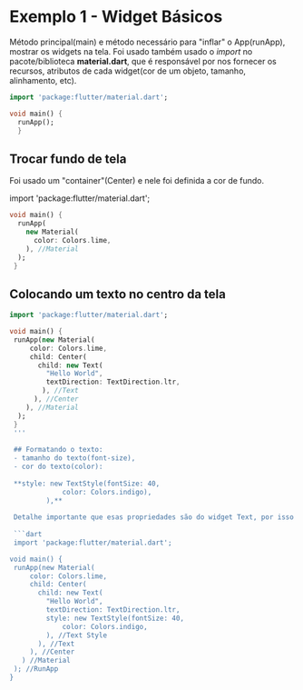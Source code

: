 # Exemplo 1 - Widget Básicos

Método principal(main) e método necessário para "inflar" o App(runApp), mostrar os widgets na tela.
Foi usado também usado o *import* no pacote/biblioteca **material.dart**, que é responsável por nos fornecer os recursos, atributos de cada
widget(cor de um objeto, tamanho, alinhamento, etc).

```dart
import 'package:flutter/material.dart';

void main() {
  runApp();
  }
  ```
  
  ## Trocar fundo de tela
  
  Foi usado um "container"(Center) e nele foi definida a cor de fundo.
  
  
  import 'package:flutter/material.dart';

```dart
void main() {
  runApp(
    new Material(
      color: Colors.lime,
    ), //Material
  );
 }
 ```
 
 ## Colocando um texto no centro da tela
 
 ```dart
import 'package:flutter/material.dart';

void main() {
  runApp(new Material(
      color: Colors.lime,
      child: Center(
        child: new Text(
          "Hello World",
          textDirection: TextDirection.ltr,
         ), //Text
       ), //Center
     ), //Material
   );
  }
  '''
  
  ## Formatando o texto:
  - tamanho do texto(font-size),
  - cor do texto(color):
  
  **style: new TextStyle(fontSize: 40,
              color: Colors.indigo),
          ),**
          
  Detalhe importante que esas propriedades são do widget Text, por isso estão dentro dos parênteses.        
          
  ```dart
  import 'package:flutter/material.dart';

void main() {
  runApp(new Material(
      color: Colors.lime,
      child: Center(
        child: new Text(
          "Hello World",
          textDirection: TextDirection.ltr,
          style: new TextStyle(fontSize: 40,
              color: Colors.indigo,
          ), //Text Style
        ), //Text
      ), //Center
    ) //Material
  ); //RunApp
}
  ```

